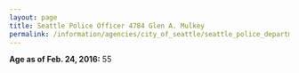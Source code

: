 ```yaml
---
layout: page
title: Seattle Police Officer 4784 Glen A. Mulkey
permalink: /information/agencies/city_of_seattle/seattle_police_department/copbook/4784/
---
```


**Age as of Feb. 24, 2016:** 55
